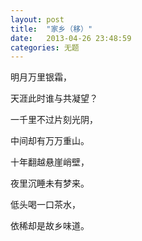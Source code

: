 ```yaml
---
layout: post
title:  "家乡（移）"
date:   2013-04-26 23:48:59
categories: 无题
---
```


明月万里银霜，

天涯此时谁与共凝望？

一千里不过片刻光阴，

中间却有万万重山。

十年翻越悬崖峭壁，

夜里沉睡未有梦来。

低头喝一口茶水，

依稀却是故乡味道。
